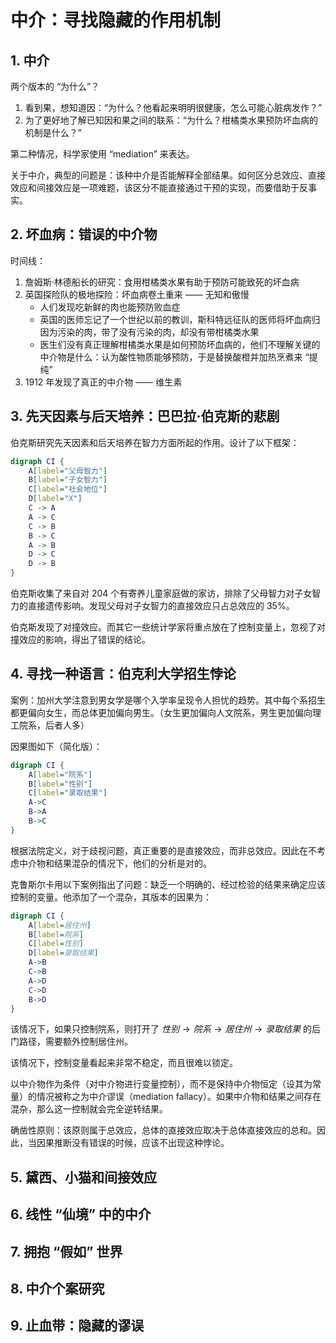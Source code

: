 # 中介：寻找隐藏的作用机制

## 1. 中介

两个版本的 “为什么”？

1. 看到果，想知道因：“为什么？他看起来明明很健康，怎么可能心脏病发作？”
2. 为了更好地了解已知因和果之间的联系：“为什么？柑橘类水果预防坏血病的机制是什么？”

第二种情况，科学家使用 “mediation” 来表达。

关于中介，典型的问题是：该种中介是否能解释全部结果。如何区分总效应、直接效应和间接效应是一项难题，该区分不能直接通过干预的实现，而要借助于反事实。

## 2. 坏血病：错误的中介物

时间线：

1. 詹姆斯·林德船长的研究：食用柑橘类水果有助于预防可能致死的坏血病
2. 英国探险队的极地探险：坏血病卷土重来 —— 无知和傲慢
    - 人们发现吃新鲜的肉也能预防败血症
    - 英国的医师忘记了一个世纪以前的教训，斯科特远征队的医师将坏血病归因为污染的肉，带了没有污染的肉，却没有带柑橘类水果
    - 医生们没有真正理解柑橘类水果是如何预防坏血病的，他们不理解关键的中介物是什么：认为酸性物质能够预防，于是替换酸橙并加热烹煮来 “提纯”
3. 1912 年发现了真正的中介物 —— 维生素

## 3. 先天因素与后天培养：巴巴拉·伯克斯的悲剧

伯克斯研究先天因素和后天培养在智力方面所起的作用。设计了以下框架：

```dot
digraph CI {
    A[label="父母智力"]
    B[label="子女智力"]
    C[label="社会地位"]
    D[label="X"]
    C -> A
    A -> C
    C -> B
    B -> C
    A -> B
    D -> C
    D -> B
}
```

伯克斯收集了来自对 204 个有寄养儿童家庭做的家访，排除了父母智力对子女智力的直接遗传影响。发现父母对子女智力的直接效应只占总效应的 35%。

伯克斯发现了对撞效应。而其它一些统计学家将重点放在了控制变量上，忽视了对撞效应的影响，得出了错误的结论。

## 4. 寻找一种语言：伯克利大学招生悖论

案例：加州大学注意到男女学是哪个入学率呈现令人担忧的趋势。其中每个系招生都更偏向女生，而总体更加偏向男生。（女生更加偏向人文院系，男生更加偏向理工院系，后者人多）

因果图如下（简化版）：

```dot
digraph CI {
    A[label="院系"]
    B[label="性别"]
    C[label="录取结果"]
    A->C
    B->A
    B->C
}
```

根据法院定义，对于歧视问题，真正重要的是直接效应，而非总效应。因此在不考虑中介物和结果混杂的情况下，他们的分析是对的。

克鲁斯尔卡用以下案例指出了问题：缺乏一个明确的、经过检验的结果来确定应该控制的变量。他添加了一个混杂，其版本的因果为：

```dot
digraph CI {
    A[label=居住州]
    B[label=院系]
    C[label=性别]
    D[label=录取结果]
    A->B
    C->B
    A->D
    C->D
    B->D
}
```

该情况下，如果只控制院系，则打开了 $性别 \rightarrow 院系 \rightarrow 居住州 \rightarrow 录取结果$ 的后门路径，需要额外控制居住州。

该情况下，控制变量看起来非常不稳定，而且很难以锁定。

以中介物作为条件（对中介物进行变量控制），而不是保持中介物恒定（设其为常量）的情况被称之为中介谬误（mediation fallacy）。如果中介物和结果之间存在混杂，那么这一控制就会完全逆转结果。

确凿性原则：该原则属于总效应，总体的直接效应取决于总体直接效应的总和。因此，当因果推断没有错误的时候，应该不出现这种悖论。

## 5. 黛西、小猫和间接效应

## 6. 线性 “仙境” 中的中介

## 7. 拥抱 “假如” 世界

## 8. 中介个案研究

## 9. 止血带：隐藏的谬误